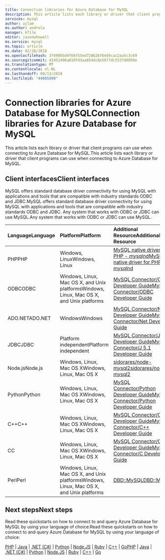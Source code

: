 ```yaml
---
title: Connection libraries for Azure Database for MySQL
description: This article lists each library or driver that client programs can use when connecting to Azure Database for MySQL.
services: mysql
author: ajlam
ms.author: andrela
manager: kfile
editor: jasonwhowell
ms.service: mysql
ms.topic: article
ms.date: 02/28/2018
ms.openlocfilehash: 3f49065d4f66f55ed728626764d9cac2aa5c3c69
ms.sourcegitcommit: d1451406a010fd3aa854dc8e5b77dc5537d8050e
ms.translationtype: MT
ms.contentlocale: nl-NL
ms.lasthandoff: 09/13/2018
ms.locfileid: "44865898"
---
```

# <a name="connection-libraries-for-azure-database-for-mysql"></a><span data-ttu-id="e1daa-103">Connection libraries for Azure Database for MySQL</span><span class="sxs-lookup"><span data-stu-id="e1daa-103">Connection libraries for Azure Database for MySQL</span></span>
<span data-ttu-id="e1daa-104">This article lists each library or driver that client programs can use when connecting to Azure Database for MySQL.</span><span class="sxs-lookup"><span data-stu-id="e1daa-104">This article lists each library or driver that client programs can use when connecting to Azure Database for MySQL.</span></span>

## <a name="client-interfaces"></a><span data-ttu-id="e1daa-105">Client interfaces</span><span class="sxs-lookup"><span data-stu-id="e1daa-105">Client interfaces</span></span>
<span data-ttu-id="e1daa-106">MySQL offers standard database driver connectivity for using MySQL with applications and tools that are compatible with industry standards ODBC and JDBC.</span><span class="sxs-lookup"><span data-stu-id="e1daa-106">MySQL offers standard database driver connectivity for using MySQL with applications and tools that are compatible with industry standards ODBC and JDBC.</span></span> <span data-ttu-id="e1daa-107">Any system that works with ODBC or JDBC can use MySQL.</span><span class="sxs-lookup"><span data-stu-id="e1daa-107">Any system that works with ODBC or JDBC can use MySQL.</span></span>

| <span data-ttu-id="e1daa-108">**Language**</span><span class="sxs-lookup"><span data-stu-id="e1daa-108">**Language**</span></span> | <span data-ttu-id="e1daa-109">**Platform**</span><span class="sxs-lookup"><span data-stu-id="e1daa-109">**Platform**</span></span> | <span data-ttu-id="e1daa-110">**Additional Resource**</span><span class="sxs-lookup"><span data-stu-id="e1daa-110">**Additional Resource**</span></span> | <span data-ttu-id="e1daa-111">**Download**</span><span class="sxs-lookup"><span data-stu-id="e1daa-111">**Download**</span></span> |
| :----------- | :------------| :-----------------------| :------------|
| <span data-ttu-id="e1daa-112">PHP</span><span class="sxs-lookup"><span data-stu-id="e1daa-112">PHP</span></span> | <span data-ttu-id="e1daa-113">Windows, Linux</span><span class="sxs-lookup"><span data-stu-id="e1daa-113">Windows, Linux</span></span> | [<span data-ttu-id="e1daa-114">MySQL native driver for PHP - mysqlnd</span><span class="sxs-lookup"><span data-stu-id="e1daa-114">MySQL native driver for PHP - mysqlnd</span></span>](https://dev.mysql.com/downloads/connector/php-mysqlnd/) | [<span data-ttu-id="e1daa-115">Download</span><span class="sxs-lookup"><span data-stu-id="e1daa-115">Download</span></span>](http://php.net/downloads.php) |
| <span data-ttu-id="e1daa-116">ODBC</span><span class="sxs-lookup"><span data-stu-id="e1daa-116">ODBC</span></span> | <span data-ttu-id="e1daa-117">Windows, Linux, Mac OS X, and Unix platforms</span><span class="sxs-lookup"><span data-stu-id="e1daa-117">Windows, Linux, Mac OS X, and Unix platforms</span></span> | [<span data-ttu-id="e1daa-118">MySQL Connector/ODBC Developer Guide</span><span class="sxs-lookup"><span data-stu-id="e1daa-118">MySQL Connector/ODBC Developer Guide</span></span>](https://dev.mysql.com/doc/connector-odbc/en/) | [<span data-ttu-id="e1daa-119">Download</span><span class="sxs-lookup"><span data-stu-id="e1daa-119">Download</span></span>](https://dev.mysql.com/downloads/connector/odbc/) |
| <span data-ttu-id="e1daa-120">ADO.NET</span><span class="sxs-lookup"><span data-stu-id="e1daa-120">ADO.NET</span></span> | <span data-ttu-id="e1daa-121">Windows</span><span class="sxs-lookup"><span data-stu-id="e1daa-121">Windows</span></span> | [<span data-ttu-id="e1daa-122">MySQL Connector/Net Developer Guide</span><span class="sxs-lookup"><span data-stu-id="e1daa-122">MySQL Connector/Net Developer Guide</span></span>](https://dev.mysql.com/doc/connector-net/en/) | [<span data-ttu-id="e1daa-123">Download</span><span class="sxs-lookup"><span data-stu-id="e1daa-123">Download</span></span>](https://dev.mysql.com/downloads/connector/net/) |
| <span data-ttu-id="e1daa-124">JDBC</span><span class="sxs-lookup"><span data-stu-id="e1daa-124">JDBC</span></span> | <span data-ttu-id="e1daa-125">Platform independent</span><span class="sxs-lookup"><span data-stu-id="e1daa-125">Platform independent</span></span> | [<span data-ttu-id="e1daa-126">MySQL Connector/J 5.1 Developer Guide</span><span class="sxs-lookup"><span data-stu-id="e1daa-126">MySQL Connector/J 5.1 Developer Guide</span></span>](https://dev.mysql.com/doc/connector-j/5.1/en/) | [<span data-ttu-id="e1daa-127">Download</span><span class="sxs-lookup"><span data-stu-id="e1daa-127">Download</span></span>](https://dev.mysql.com/downloads/connector/j/) |
| <span data-ttu-id="e1daa-128">Node.js</span><span class="sxs-lookup"><span data-stu-id="e1daa-128">Node.js</span></span> | <span data-ttu-id="e1daa-129">Windows, Linux, Mac OS X</span><span class="sxs-lookup"><span data-stu-id="e1daa-129">Windows, Linux, Mac OS X</span></span> | [<span data-ttu-id="e1daa-130">sidorares/node-mysql2</span><span class="sxs-lookup"><span data-stu-id="e1daa-130">sidorares/node-mysql2</span></span>](https://github.com/sidorares/node-mysql2/tree/master/documentation) | [<span data-ttu-id="e1daa-131">Download</span><span class="sxs-lookup"><span data-stu-id="e1daa-131">Download</span></span>](https://github.com/sidorares/node-mysql2) |
| <span data-ttu-id="e1daa-132">Python</span><span class="sxs-lookup"><span data-stu-id="e1daa-132">Python</span></span> | <span data-ttu-id="e1daa-133">Windows, Linux, Mac OS X</span><span class="sxs-lookup"><span data-stu-id="e1daa-133">Windows, Linux, Mac OS X</span></span> | [<span data-ttu-id="e1daa-134">MySQL Connector/Python Developer Guide</span><span class="sxs-lookup"><span data-stu-id="e1daa-134">MySQL Connector/Python Developer Guide</span></span>](https://dev.mysql.com/doc/connector-python/en/) | [<span data-ttu-id="e1daa-135">Download</span><span class="sxs-lookup"><span data-stu-id="e1daa-135">Download</span></span>](https://dev.mysql.com/downloads/connector/python/) |
| <span data-ttu-id="e1daa-136">C++</span><span class="sxs-lookup"><span data-stu-id="e1daa-136">C++</span></span> | <span data-ttu-id="e1daa-137">Windows, Linux, Mac OS X</span><span class="sxs-lookup"><span data-stu-id="e1daa-137">Windows, Linux, Mac OS X</span></span> | [<span data-ttu-id="e1daa-138">MySQL Connector/C++ Developer Guide</span><span class="sxs-lookup"><span data-stu-id="e1daa-138">MySQL Connector/C++ Developer Guide</span></span>](https://dev.mysql.com/doc/connector-cpp/en/) | [<span data-ttu-id="e1daa-139">Download</span><span class="sxs-lookup"><span data-stu-id="e1daa-139">Download</span></span>](https://dev.mysql.com/downloads/connector/python/) |
| <span data-ttu-id="e1daa-140">C</span><span class="sxs-lookup"><span data-stu-id="e1daa-140">C</span></span> | <span data-ttu-id="e1daa-141">Windows, Linux, Mac OS X</span><span class="sxs-lookup"><span data-stu-id="e1daa-141">Windows, Linux, Mac OS X</span></span> | [<span data-ttu-id="e1daa-142">MySQL Connector/C Developer Guide</span><span class="sxs-lookup"><span data-stu-id="e1daa-142">MySQL Connector/C Developer Guide</span></span>](https://dev.mysql.com/doc/connector-c/en/) | [<span data-ttu-id="e1daa-143">Download</span><span class="sxs-lookup"><span data-stu-id="e1daa-143">Download</span></span>](https://dev.mysql.com/downloads/connector/c/)
| <span data-ttu-id="e1daa-144">Perl</span><span class="sxs-lookup"><span data-stu-id="e1daa-144">Perl</span></span> | <span data-ttu-id="e1daa-145">Windows, Linux, Mac OS X, and Unix platforms</span><span class="sxs-lookup"><span data-stu-id="e1daa-145">Windows, Linux, Mac OS X, and Unix platforms</span></span> | [<span data-ttu-id="e1daa-146">DBD::MySQL</span><span class="sxs-lookup"><span data-stu-id="e1daa-146">DBD::MySQL</span></span>](https://metacpan.org/pod/DBD::mysql) | [<span data-ttu-id="e1daa-147">Download</span><span class="sxs-lookup"><span data-stu-id="e1daa-147">Download</span></span>](https://metacpan.org/pod/DBD::mysql) |


## <a name="next-steps"></a><span data-ttu-id="e1daa-148">Next steps</span><span class="sxs-lookup"><span data-stu-id="e1daa-148">Next steps</span></span>
<span data-ttu-id="e1daa-149">Read these quickstarts on how to connect to and query Azure Database for MySQL by using your language of choice:</span><span class="sxs-lookup"><span data-stu-id="e1daa-149">Read these quickstarts on how to connect to and query Azure Database for MySQL by using your language of choice:</span></span>

<span data-ttu-id="e1daa-150">[PHP](./connect-php.md) | [Java](./connect-java.md) |  [.NET (C#)](./connect-csharp.md) | [Python](./connect-python.md) | [Node.JS](./connect-nodejs.md) | [Ruby](./connect-ruby.md) | [C++](connect-cpp.md) | [Go](./connect-go.md)</span><span class="sxs-lookup"><span data-stu-id="e1daa-150">[PHP](./connect-php.md) | [Java](./connect-java.md) |  [.NET (C#)](./connect-csharp.md) | [Python](./connect-python.md) | [Node.JS](./connect-nodejs.md) | [Ruby](./connect-ruby.md) | [C++](connect-cpp.md) | [Go](./connect-go.md)</span></span>

